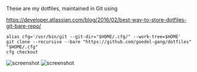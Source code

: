 These are my dotfiles, maintained in Git using

https://developer.atlassian.com/blog/2016/02/best-way-to-store-dotfiles-git-bare-repo/

    alias cfg='/usr/bin/git --git-dir="$HOME/.cfg/" --work-tree=$HOME'
    git clone --recursive --bare "https://github.com/goedel-gang/dotfiles" "$HOME/.cfg"
    cfg checkout

![screenshot](https://github.com/goedel-gang/dotfiles/blob/master/extra/README_SOLARIZED_OLD.png)
![screenshot](https://github.com/goedel-gang/dotfiles/blob/master/extra/README_SOLARIZED.png)
